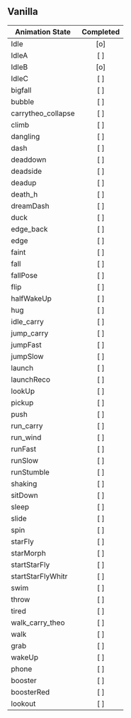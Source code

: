 ## Vanilla
| Animation State    | Completed |
|--------------------|:---------:|
| Idle               |    [o]    |
| IdleA              |    [ ]    |
| IdleB              |    [o]    |
| IdleC              |    [ ]    |
| bigfall            |    [ ]    |
| bubble             |    [ ]    |
| carrytheo_collapse |    [ ]    |
| climb              |    [ ]    |
| dangling           |    [ ]    |
| dash               |    [ ]    |
| deaddown           |    [ ]    |
| deadside           |    [ ]    |
| deadup             |    [ ]    |
| death_h            |    [ ]    |
| dreamDash          |    [ ]    |
| duck               |    [ ]    |
| edge_back          |    [ ]    |
| edge               |    [ ]    |
| faint              |    [ ]    |
| fall               |    [ ]    |
| fallPose           |    [ ]    |
| flip               |    [ ]    |
| halfWakeUp         |    [ ]    |
| hug                |    [ ]    |
| idle_carry         |    [ ]    |
| jump_carry         |    [ ]    |
| jumpFast           |    [ ]    |
| jumpSlow           |    [ ]    |
| launch             |    [ ]    |
| launchReco         |    [ ]    |
| lookUp             |    [ ]    |
| pickup             |    [ ]    |
| push               |    [ ]    |
| run_carry          |    [ ]    |
| run_wind           |    [ ]    |
| runFast            |    [ ]    |
| runSlow            |    [ ]    |
| runStumble         |    [ ]    |
| shaking            |    [ ]    |
| sitDown            |    [ ]    |
| sleep              |    [ ]    |
| slide              |    [ ]    |
| spin               |    [ ]    |
| starFly            |    [ ]    |
| starMorph          |    [ ]    |
| startStarFly       |    [ ]    |
| startStarFlyWhitr  |    [ ]    |
| swim               |    [ ]    |
| throw              |    [ ]    |
| tired              |    [ ]    |
| walk_carry_theo    |    [ ]    |
| walk               |    [ ]    |
| grab               |    [ ]    |
| wakeUp             |    [ ]    |
| phone              |    [ ]    |
| booster            |    [ ]    |
| boosterRed         |    [ ]    |
| lookout            |    [ ]    |
